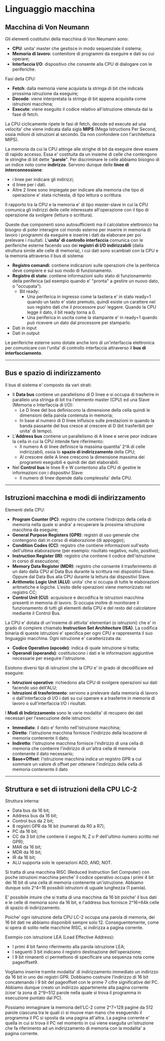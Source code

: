 # Linguaggio macchina

## Macchina di Von Neumann

Gli elementi costitutivi della macchina di Von Neumann sono:
* **CPU**: unita' master che gestisce in modo sequenziale il sistema;
* **Memoria di lavoro**: contenitore di programmi da eseguire e dati su cui operare;
* **Interfaccia I/O**: dispositivo che consente alla CPU di dialogare con le periferiche.

Fasi della CPU:
* **Fetch**: dalla memoria viene acquisita la stringa di bit che indicala  prossima istruzione da eseguire;
* **Decode**: viene interpretata la stringa di bit appena acquisita come istruzioni macchina;
* **Execute**: viene eseguito il codice relativo all'istruzione ottenuta dal la fase di fetch.

La CPU ciclicamente ripete le fasi di fetch, decode ed execute ad una velocita' che viene indicata dalla sigla **MIPS** (Mega Istructions Per Second, ossia milioni di istruzioni al secondo. Da non confondere con l'architettura MIPS).

La memoria da cui la CPU attinge alle strighe di bit da eseguire deve essere di rapido accesso. Essa e' costituita da un insieme di celle che contengono le stringhe di bit dette "**parole**".
Per discriminare le celle abbiamo bisogno di un indice noto come **indirizzo**.
Servono dunque delle **linee di interconnessione**:
* i linee per indicare gli indirizzi;
* d linee per i dati.
* Altre 2 linee sono impiegate per indicare alla memoria che tipo di operazione e' stata richiesta, di tipo lettura o scrittura.

Il rapporto tra la CPU e la memoria e' di tipo master-slave in cui la CPU comunica gli indirizzi delle celle interessate all'operazione con il tipo di operazione da svolgere (lettura o scrittura).

Queste due componenti sono autosufficienti ma il calcolatore elettronico ha bisogno di poter interagire col mondo esterno per inserire in memoria di lavoro i programmi da eseguire e inserire i dati da elaborare per poi prelevare i risultati.
L'**unita' di controllo interfaccia** comunica con le periferiche esterne facendo uso dei **registri di I/O indirizzabili** (dalla struttura simile alle celle di memoria), i cui dati sono scambiati con la CPU e la memoria attraverso il bus di sistema:
* **Registro comandi**: contiene indicazioni sulle operazioni che la periferica deve compiere e sul suo modo di funzionamento.
* **Registro di stato**: contiene informazioni sullo stato di funzionamento della periferica (ad esempio quando e' "pronta" a gestire un nuovo dato, o "occupata").
  * Bit ready: 
    * Una periferica in ingresso come la tastiera e' in stato ready=1 quando un tasto e' stato premuto, quindi esiste un carattere nel suo registro dati che il processore puo' leggere. Quando la CPU legge il dato, il bit ready torna a 0. 
    * Una periferica in uscita come la stampante e' in ready=1 quando può ricevere un dato dal processore per stamparlo.
* Dati in input
* Dati in output

Le periferiche esterne sono dotate anche loro di un'interfaccia elettronica per comunicare con l'unita' di controllo interfaccia attraverso il **bus di interfacciamento**.

___

## Bus e spazio di indirizzamento

Il bus di sistema e' composto da vari strati:
* Il **Data bus** contiene un parallelismo di D linee e si occupa di trasferire in parallelo una stringa di bit tra l'elemento master (CPU) ed una Slave (Memoria o Interfaccia di I/O):
  * Le D linee del bus definiscono la dimensione della cella quindi le dimensioni della parola contenuta in memoria;
  * In base al numero di D linee influisce sulle prestazioni in quando la banda passante del bus cresce al crescere di D (bit trasferibili per unita' di tempo).
* L'**Address bus** contiene un parallelismo di A linee e serve peor indicare la cella in cui la CPU intende fare riferimento:
  * Il numero A di linee definisce la massima quantita' 2^A di celle indirizzabili, ossia lo **spazio di indirizzamento** della CPU;
  * Al crescere delle A linee crescono la dimensione massima dei programmi eseguibili e quindi dei dati elaborabili.
* Nel **Control bus** le linee R e W contentono alla CPU di gestire le informazioni con i dispositivi Slave:
  * Il numero di linee dipende dalla complessita' della CPU.

___

## Istruzioni macchina e modi di indirizzamento

Elementi della CPU:
* **Program Counter (PC)**: registro che contiene l'indirizzo della cella di memoria nella quale si andra' a recuperare la prossima istruzione macchina da eseguire;
* **General Purpose Registers (GPR)**: registri di uso generale che contengono dati in corso di elaborazione (di appoggio);
* **Condition Codes (CC)**: registro che contiene informazioni sull'esito dell'ultima elaborazione (per esempio: risultato negativo, nullo, positivo);
* **Instruction Register (IR)**: registro che contiene il codice dell'istruzione in corso di esecuzione;
* **Memory Data Register (MDR)**: registro che consente il trasferimento di un dato dalla CPU al Data Bus durante la scrittura nei dispositivi Slave. Oppure dal Data Bus alla CPU durante la lettura dai dispositivi Slave.
* **Arithmetic Logic Unit (ALU)**: unita' che si occupa di tutte le elaborazioni aritmetiche e logiche. L'esito delle operazioni viene memorizzato nel registro CC;
* **Control Unit (CU)**: acquisisce e decodifica le istruzioni macchina presenti in memoria di lavoro. Si occupa inoltre di monitorare il funzionamento di tutti gli elementi della CPU e del resto del calcolatore mediante il Control Bus.

La CPU e' dotata di un'insieme di attivita' elementari (o istruzioni) che e' in grado di compiere chiamato **Instruction Set Architecture (ISA)**. La codifica binaria di queste istruzioni e' specifica per ogni CPU e rappresenta il suo linguaggio macchina.
Ogni istruzione e' caratterizzata da:
* **Codice Operativo (opcode)**: indica di quale istruzione si tratta;
* **Operandi (operands)**: costituiscono i dati e le informazioni aggiuntive necessarie per eseguire l'istruzione.

Esistono diversi tipi di istruzioni che la CPU e' in grado di decodificare ed eseguire:
* **Istruzioni operative**: richiedono alla CPU di svolgere operazioni sui dati facendo uso dell'ALU;
* **Istruzioni di trasferimento**: servono a prelevare dalla memoria di lavoro o dall'interfaccia di I/O i dati su cui operare e a trasferire in memoria di lavoro o sull'interfaccia I/O i risultati.

I **Modi di Indirizzamento** sono le varie modalita' di recupero dei dati necessari per l'esecuzione delle istruzioni:
* **Immediato**: il dato e' fornito nell'istruzione macchina;
* **Diretto**: l'istruzione macchina fornisce l'indirizzo della locazione di memoria contenente il dato;
* **Indiretto**: l'istruzione macchina fornisce l'indirizzo di una cella di memoria che contienre l'indirizzo di un'altra cella di memoria contenente il dato necessario;
* **Base+Offset**: l'istruzione macchina indica un registro GPR a cui sommare un valore di offset per ottenere l'indirizzo della cella di memoria contenente il dato

___

## Struttura e set di istruzioni della CPU LC-2

Struttura interna:
* Data bus da 16 bit;
* Address bus da 16 bit;
* Control bus da 2 bit;
* 8 registri GPR da 16 bit (numerati da R0 a R7);
* PC da 16 bit;
* CC da 3 bit (che contiene il segno N, Z o P dell'ultimo numero scritto nel GPR);
* MAR da 16 bit;
* MDR da 16 bit;
* IR da 16 bit;
* ALU supporta solo le operazioni ADD, AND, NOT.

Si tratta di una macchina RISC (Reduced Instruction Set Computer) con poche istruzioni macchina perche' il codice operativo occupa i primi 4 bit dei 16 bit di una cella di memoria contenente un'istruzione. Abbiamo dunque solo 2^4=16 possibili istruzioni di uguale lunghezza (1 parola).

E' possibile intuire che si tratta di una macchina da 16 bit poiche' il bus dati e le celle di memoria sono da 16 bit, e l'address bus fornisce 2^16=64k celle di spazio di indirizzamento.

Poiche' ogni istruzione della CPU LC-2 occupa una parola di memoria, dei 16 bit dati ne abbiamo disponibili sempre solo 12. Conseguentemente, come si opera di solito nelle macchine RISC, si indirizza a pagina corrente.

Esempio con istruzione LEA (Load Effective Address):
* I primi 4 bit fanno riferimento alla parola istruzione LEA;
* I seguenti 3 bit indicano il registro destinazione dell'operazione;
* I 9 bit rimanenti ci permettono di specificare una sequenza nota come pageoffset9.

Vogliamo inserire tramite modalita' di indirizzamento immediato un indirizzo da 16 bit in uno dei registri GPR.
Dobbiamo costruire l'indirizzo di 16 bit concatenando i 9 bit del pageoffset con le prime 7 cifre significative del PC.
Abbiamo dunque creato un indirizzo appartenente alla pagina corrente (cioe' la zona di 2^9=512 parole nella quale si trova il programma in esecuzione puntato dal PC).

Possiamo immaginare la memoria dell'LC-2 come 2^7=128 pagine da 512 parole ciascuna tra le quali ci si muove man mano che eseguendo il programma il PC si sposta da una pagina all'altra. La pagina corrente e' quella in cui si trova il PC nel momento in cui viene eseguita un'istruzione che fa riferimento ad un indirizzamento di memoria con la modalita' a pagina corrente.